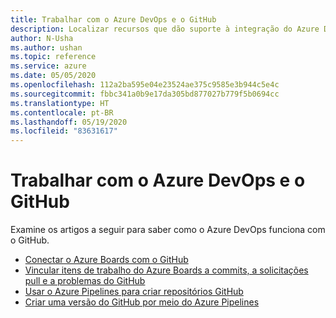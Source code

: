 ```yaml
---
title: Trabalhar com o Azure DevOps e o GitHub
description: Localizar recursos que dão suporte à integração do Azure DevOps e do GitHub
author: N-Usha
ms.author: ushan
ms.topic: reference
ms.service: azure
ms.date: 05/05/2020
ms.openlocfilehash: 112a2ba595e04e23524ae375c9585e3b944c5e4c
ms.sourcegitcommit: fbbc341a0b9e17da305bd877027b779f5b0694cc
ms.translationtype: HT
ms.contentlocale: pt-BR
ms.lasthandoff: 05/19/2020
ms.locfileid: "83631617"
---
```

# <a name="work-with-azure-devops-and-github"></a>Trabalhar com o Azure DevOps e o GitHub 

Examine os artigos a seguir para saber como o Azure DevOps funciona com o GitHub.  

- [Conectar o Azure Boards com o GitHub](/azure/devops/boards/github)   
- [Vincular itens de trabalho do Azure Boards a commits, a solicitações pull e a problemas do GitHub](/azure/devops/boards/github/link-to-from-github)  
- [Usar o Azure Pipelines para criar repositórios GitHub](/azure/devops/pipelines/repos/github)   
- [Criar uma versão do GitHub por meio do Azure Pipelines](/azure/devops/pipelines/tasks/utility/github-release)  
 
